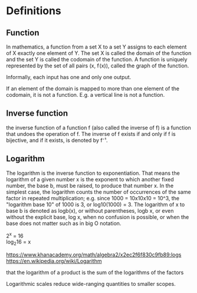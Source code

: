 # Definitions

## Function
In mathematics, a function from a set X to a set Y assigns to each element of X exactly one element of Y. The set X is called the domain of the function and the set Y is called the codomain of the function. A function is uniquely represented by the set of all pairs (x, f (x)), called the graph of the function.

Informally, each input has one and only one output.

If an element of the domain is mapped to more than one element of the codomain, it is not a function. E.g. a vertical line is not a function.

## Inverse function
 the inverse function of a function f (also called the inverse of f) is a function that undoes the operation of f. The inverse of f exists if and only if f is bijective, and if it exists, is denoted by f⁻¹.

## Logarithm
The logarithm is the inverse function to exponentiation. That means the logarithm of a given number x is the exponent to which another fixed number, the base b, must be raised, to produce that number x. In the simplest case, the logarithm counts the number of occurrences of the same factor in repeated multiplication; e.g. since 1000 = 10x10x10 = 10^3, the "logarithm base 10" of 1000 is 3, or log10(1000) = 3. The logarithm of x to base b is denoted as logb(x), or without parentheses, logb x, or even without the explicit base, log x, when no confusion is possible, or when the base does not matter such as in big O notation.

2<sup>x</sup> = 16   
log<sub>2</sub>16 = x 

https://www.khanacademy.org/math/algebra2/x2ec2f6f830c9fb89:logs
https://en.wikipedia.org/wiki/Logarithm

that the logarithm of a product is the sum of the logarithms of the factors

Logarithmic scales reduce wide-ranging quantities to smaller scopes.


 